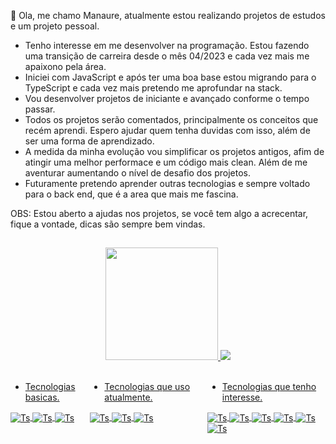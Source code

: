  👋 Ola, me chamo Manaure, atualmente estou realizando projetos de estudos e um projeto pessoal.
- Tenho interesse em me desenvolver na programação. Estou fazendo uma transição de carreira desde o mês 04/2023 e cada vez mais me apaixono pela área.
- Iniciei com JavaScript e após ter uma boa base estou migrando para o TypeScript e cada vez mais pretendo me aprofundar na stack.
- Vou desenvolver projetos de iniciante e avançado conforme o tempo passar.
- Todos os projetos serão comentados, principalmente os conceitos que recém aprendi. Espero ajudar quem tenha duvidas com isso, além de ser uma forma de aprendizado.
- A medida da minha evolução vou simplificar os projetos antigos, afim de atingir uma melhor performace e um código mais clean. Além de me aventurar aumentando o nível de desafio dos projetos.
- Futuramente pretendo aprender outras tecnologias e sempre voltado para o back end, que é a area que mais me fascina.

OBS: Estou aberto a ajudas nos projetos, se você tem algo a acrecentar, fique a vontade, dicas são sempre bem vindas.

##

<div style="" align="center" justify-content="space-between">
  <a href="https://github.com/Manaure-Vasconcelos">
  <img height="180em" src="https://github-readme-stats.vercel.app/api?username=Manaure-Vasconcelos&show_icons=true&theme=dracula">
  <img heigth="180em" src="https://github-readme-stats.vercel.app/api/top-langs/?username=Manaure-Vasconcelos&layout=compact&langs_count=16&theme=dracula">
    
</div><br>

<div style="display: flex" >
 
<div>
 
   - Tecnologias basicas. <br>
 <img align="center" alt="Ts" src="https://img.shields.io/badge/git-%23F05033.svg?style=for-the-badge&logo=git&logoColor=white">
 <img align="center" alt="Ts" src="https://img.shields.io/badge/HTML5-E34F26?style=for-the-badge&logo=html5&logoColor=white">
 <img align="center" alt="Ts" src="https://img.shields.io/badge/CSS3-1572B6?style=for-the-badge&logo=css3&logoColor=white">
</div><br><br>

<div>
  
  - Tecnologias que uso atualmente. <br>
 <img align="center" alt="Ts" src="https://img.shields.io/badge/TypeScript-007ACC?style=for-the-badge&logo=typescript&logoColor=white">
 <img align="center" alt="Ts" src="https://img.shields.io/badge/Node.js-43853D?style=for-the-badge&logo=node.js&logoColor=white">
 <img align="center" alt="Ts" src="https://img.shields.io/badge/JavaScript-F7DF1E?style=for-the-badge&logo=javascript&logoColor=black">
</div><br><br>

<div>
  
  
  - Tecnologias que tenho interesse. <br>
 <img align="center" alt="Ts" src="https://img.shields.io/badge/nestjs-%23E0234E.svg?style=for-the-badge&logo=nestjs&logoColor=white">
 <img align="center" alt="Ts" src="https://img.shields.io/badge/Java-ED8B00?style=for-the-badge&logo=openjdk&logoColor=white">
 <img align="center" alt="Ts" src="https://img.shields.io/badge/mysql-4479A1.svg?style=for-the-badge&logo=mysql&logoColor=white">
 <img align="center" alt="Ts" src="https://img.shields.io/badge/MongoDB-4EA94B?style=for-the-badge&logo=mongodb&logoColor=white">
 <img align="center" alt="Ts" src="https://img.shields.io/badge/Jest-323330?style=for-the-badge&logo=Jest&logoColor=white">
 <img align="center" alt="Ts" src="https://img.shields.io/badge/React-20232A?style=for-the-badge&logo=react&logoColor=61DAFB">
</div>
</div>
